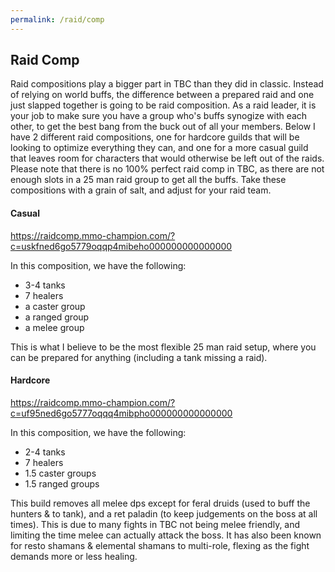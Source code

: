 ```yaml
---
permalink: /raid/comp
---
```


## Raid Comp

Raid compositions play a bigger part in TBC than they did in classic.  Instead of relying on world buffs, the difference between a prepared raid and one just slapped together is going to be raid composition.  As a raid leader, it is your job to make sure you have a group who's buffs synogize with each other, to get the best bang from the buck out of all your members.  Below I have 2 different raid compositions, one for hardcore guilds that will be looking to optimize everything they can, and one for a more casual guild that leaves room for characters that would otherwise be left out of the raids.  Please note that there is no 100% perfect raid comp in TBC, as there are not enough slots in a 25 man raid group to get all the buffs.  Take these compositions with a grain of salt, and adjust for your raid team.


#### Casual
https://raidcomp.mmo-champion.com/?c=uskfned6go5779oqqp4mibeho000000000000000

In this composition, we have the following:
* 3-4 tanks
* 7 healers
* a caster group
* a ranged group
* a melee group

This is what I believe to be the most flexible 25 man raid setup, where you can be prepared for anything (including a tank missing a raid).


#### Hardcore
https://raidcomp.mmo-champion.com/?c=uf95ned6go5777oqqq4mibpho000000000000000

In this composition, we have the following:
* 2-4 tanks
* 7 healers
* 1.5 caster groups
* 1.5 ranged groups

This build removes all melee dps except for feral druids (used to buff the hunters & to tank), and a ret paladin (to keep judgements on the boss at all times).  This is due to many fights in TBC not being melee friendly, and limiting the time melee can actually attack the boss.  It has also been known for resto shamans & elemental shamans to multi-role, flexing as the fight demands more or less healing.